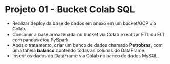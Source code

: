 # Projeto 01 - Bucket Colab SQL

- Realizar deploy da base de dados em anexo em um bucket/GCP via Colab.
- Consumir a base armazenada no bucket via Colab e realizar ETL ou ELT com pandas e/ou PySpark.
- Após o tratamento, criar um banco de dados chamado **Petrobras**, com uma tabela **balanco** contendo todas as colunas do DataFrame.
- Inserir os dados do DataFrame via Colab no banco de dados MySQL.
